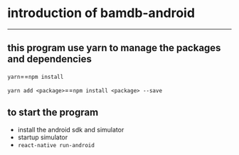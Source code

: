 # introduction of bamdb-android
---
## this program use yarn to manage the packages and dependencies

`yarn`==`npm install`

`yarn add <package>`==`npm install <package> --save`

## to start the program
* install the android sdk and simulator
* startup simulator
* `react-native run-android`


